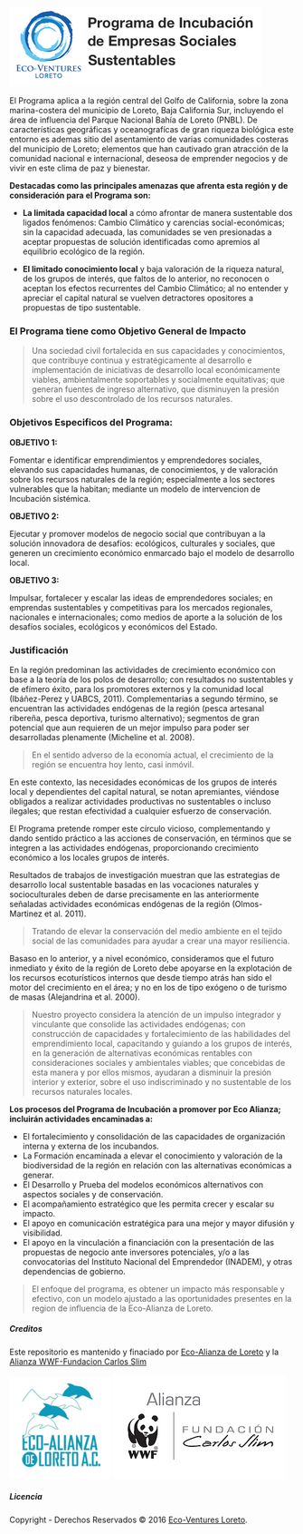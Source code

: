 ![Eco-Ventures Loreto](/images/Eco-Ventures_Logo_1x1.png)

El Programa aplica a la región central del Golfo de California, sobre la zona marina-costera del municipio de Loreto, Baja California Sur, incluyendo el área de influencia del Parque Nacional Bahía de Loreto \(PNBL\). De características geográficas y oceanografícas de gran riqueza biológica este entorno es ademas sitio del asentamiento de varias comunidades costeras del municipio de Loreto; elementos que han cautivado gran atracción de la comunidad nacional e internacional, deseosa de emprender negocios y de vivir en este clima de paz y bienestar.

**Destacadas como las principales amenazas que afrenta esta región y de consideración para el Programa son:**

* **La limitada capacidad local** a cómo afrontar de manera sustentable dos ligados fenómenos: Cambio Climático y carencias social-económicas; sin la capacidad adecuada, las comunidades se ven presionadas a aceptar propuestas de solución identificadas como apremios al equilibrio ecológico de la región.

* **El limitado conocimiento local** y baja valoración de la riqueza natural, de los grupos de interés, que faltos de lo anterior, no reconocen o aceptan los efectos recurrentes del Cambio Climático; al no entender y apreciar el capital natural se vuelven detractores opositores a propuestas de tipo sustentable.

### El Programa tiene como Objetivo General de Impacto

> Una sociedad civil fortalecida en sus capacidades y conocimientos, que contribuye continua y estratégicamente al desarrollo e implementación de iniciativas de desarrollo local económicamente viables, ambientalmente soportables y socialmente equitativas; que generan fuentes de ingreso alternativo, que disminuyen la presión sobre el uso descontrolado de los recursos naturales.

### Objetivos Especificos del Programa:

**OBJETIVO 1:**

Fomentar e identificar emprendimientos y emprendedores sociales, elevando sus capacidades humanas, de conocimientos,  y de valoración sobre los recursos naturales de la región; especialmente a los sectores vulnerables que la habitan; mediante un modelo de intervencion de Incubación sistémica.

**OBJETIVO 2:**

Ejecutar y promover modelos de negocio social que contribuyan a la solución innovadora de desafíos: ecológicos, culturales y sociales, que generen un crecimiento económico enmarcado bajo el modelo de desarrollo local.

**OBJETIVO 3:**

Impulsar, fortalecer y escalar las ideas de emprendedores sociales; en emprendas sustentables y competitivas para los mercados regionales, nacionales e internacionales; como medios de aporte a la solución de los desafíos sociales, ecológicos y económicos del Estado.

### Justificación

En la región predominan las actividades de crecimiento económico con base a la teoría de los polos de desarrollo; con resultados no sustentables y de efímero éxito, para los promotores externos y la comunidad local \(Ibáñez-Perez y UABCS, 2011\). Complementarias a segundo término, se encuentran las actividades endógenas de la región \(pesca artesanal ribereña, pesca deportiva, turismo alternativo\); segmentos de gran potencial que aun requieren de un mejor impulso para poder ser desarrolladas plenamente \(Micheline et al. 2008\).

> En el sentido adverso de la economía actual, el crecimiento de la región se encuentra hoy lento, casi inmóvil.

En este contexto, las necesidades económicas de los grupos de interés local y dependientes del capital natural, se notan apremiantes, viéndose obligados a realizar actividades productivas no sustentables o incluso ilegales; que  restan efectividad a cualquier esfuerzo de conservación.

El Programa pretende romper este círculo vicioso, complementando y dando sentido práctico a las acciones de conservación, en términos que se integren a las actividades endógenas, proporcionando crecimiento económico a los locales grupos de interés.

Resultados de trabajos de investigación muestran que las estrategias de desarrollo local sustentable basadas en las vocaciones naturales y socioculturales deben de darse precisamente en las anteriormente señaladas actividades económicas endógenas de la región \(Olmos-Martinez et al. 2011\).

> Tratando de elevar la conservación del medio ambiente en el tejido social de las comunidades para ayudar a crear una mayor resiliencia.

Basaso en lo anterior, y a nivel económico, consideramos que el futuro inmediato y éxito de la región de Loreto debe apoyarse en la explotación de los recursos ecoturísticos internos que desde tiempo atrás han sido el motor del crecimiento en el área; y no en los de tipo exógeno o de turismo de masas \(Alejandrina et al. 2000\).

> Nuestro proyecto considera la atención de un impulso integrador y vinculante que consolide las actividades endógenas; con construcción de capacidades y fortalecimiento de las habilidades del emprendimiento local, capacitando y guiando a los grupos de interés, en la generación de alternativas económicas rentables con consideraciones sociales y ambientales viables; que concebidas de esta manera y por ellos mismos, ayudaran a disminuir la presión interior y exterior, sobre el uso indiscriminado y no sustentable de los recursos naturales locales.

**Los procesos del Programa de Incubación a promover por Eco Alianza;  incluirán actividades encaminadas a:**

* El fortalecimiento y consolidación de las capacidades de organización interna y externa de los incubandos. 
* La Formación encaminada a elevar el conocimiento y valoración de la biodiversidad de la región en relación con las alternativas económicas a generar. 
* El Desarrollo y Prueba del modelos económicos alternativos con aspectos sociales y de conservación. 
* El acompañamiento estratégico que les permita crecer y escalar su impacto. 
* El apoyo en comunicación estratégica para una mejor y mayor difusión y visibilidad. 
* El apoyo en la vinculación a financiación con la presentación de las propuestas de negocio ante inversores potenciales, y/o a las convocatorias del Instituto Nacional del Emprendedor \(INADEM\), y otras dependencias de gobierno.

> El enfoque del programa, es obtener un impacto más responsable y efectivo, con un modelo ajustado a las oportunidades presentes en la region de influencia de la Eco-Alianza de Loreto.



##### Creditos

Este repositorio es mantenido y finaciado por [Eco-Alianza de Loreto](http://ecoalianzaloreto.org) y la [Alianza WWF-Fundacion Carlos Slim](http://www.wwf.org.mx/quienes_somos/nuestras_alianzas/alianza_wwf_fundacion_carlos_slim/)

![Eco-Alianza Loreto](/images/EAL_TOF.jpg) ![Alianza WWF-Fundacion Carlos Slim](/images/EAL_alianza_wwf_fcs_2_444011.png)

##### Licencia

Copyright - Derechos Reservados © 2016 [Eco-Ventures Loreto](http://ecoventures.strikingly.com).

